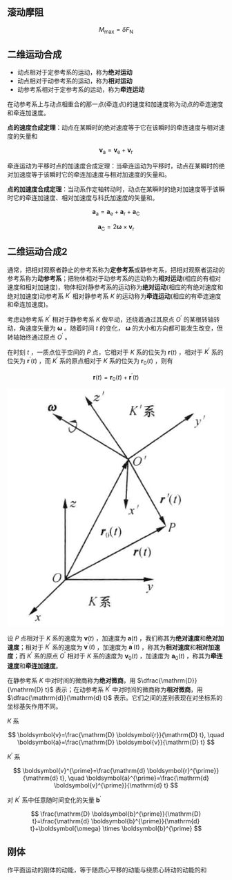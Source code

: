 ## 滚动摩阻

$$
M_{\max }=\delta F_{\mathrm{N}}
$$

## 二维运动合成

- 动点相对于定参考系的运动，称为**绝对运动**
- 动点相对于动参考系的运动，称为**相对运动**
- 动参考系相对于定参考系的运动，称为**牵连运动**

在动参考系上与动点相重合的那一点(牵连点)的速度和加速度称为动点的牵连速度和牵连加速度。

**点的速度合成定理**：动点在某瞬时的绝对速度等于它在该瞬时的牵连速度与相对速度的矢量和

$$
\boldsymbol{v}_{\mathrm{a}}=\boldsymbol{v}_{\mathrm{e}}+\boldsymbol{v}_{\mathrm{r}}
$$

牵连运动为平移时点的加速度合成定理：当牵连运动为平移时，动点在某瞬时的绝对加速度等于该瞬时它的牵连加速度与相对加速度的矢量和。

**点的加速度合成定理**：当动系作定轴转动时，动点在某瞬时的绝对加速度等于该瞬时它的牵连加速度、相对加速度与科氏加速度的矢量和。

$$
\boldsymbol{a}_{\mathrm{a}}=\boldsymbol{a}_{\mathrm{e}}+\boldsymbol{a}_{\mathrm{r}}+\boldsymbol{a}_{\mathrm{C}}
$$

$$
\boldsymbol{a}_{\mathrm{C}}=2 \boldsymbol{\omega} \times \boldsymbol{v}_{\mathrm{r}}
$$

## 二维运动合成2

通常，把相对观察者静止的参考系称为**定参考系**或静参考系，把相对观察者运动的参考系称为**动参考系**；把物体相对于动参考系的运动称为**相对运动**(相应的有相对速度和相对加速度)，物体相对静参考系的运动称为**绝对运动**(相应的有绝对速度和绝对加速度)动参考系  $K^{\prime}$  相对静参考系  $K$  的运动称为**牵连运动**(相应的有牵连速度和牵连加速度)。

考虑动参考系  $K^{\prime}$  相对于静参考系  $K$  做平动，还绕着通过其原点  $O^{\prime}$  的某根转轴转动，角速度矢量为  $\boldsymbol{\omega}$ 。随着时间  $t$  的变化， $\boldsymbol{\omega}$  的大小和方向都可能发生改变，但转轴始终通过原点  $O^{\prime}$ 。

在时刻  $t$ ，一质点位于空间的  $P$  点，它相对于  $K$  系的位矢为  $\boldsymbol{r}(t)$ ，相对于  $K^{\prime}$  系的位矢为  $\boldsymbol{r}^{\prime}(t)$ ，而  $K^{\prime}$  系的原点相对于  $K$  系的位矢为  $\boldsymbol{r}_{0}(t)$ ，则有

$$
\boldsymbol{r}(t)=\boldsymbol{r}_{0}(t)+\boldsymbol{r}^{\prime}(t)
$$

![](PasteImage/2023-10-21-20-44-11.png)

设  $P$  点相对于  $K$  系的速度为  $\boldsymbol{v}(t)$ ，加速度为  $\boldsymbol{a}(t)$ ，我们称其为**绝对速度**和**绝对加速度**；相对于  $K^{\prime}$ 系的速度为  $\boldsymbol{v}^{\prime}(t)$ ，加速度为  $\boldsymbol{a}^{\prime}(t)$ ，称其为**相对速度**和**相对加速度**；而  $K^{\prime}$  系的原点  $O^{\prime}$  相对于  $K$  系的速度为  $\boldsymbol{v}_{0}(t)$ ，加速度为  $\boldsymbol{a}_{0}(t)$ ，称其为**牵连速度**和**牵连加速度**。

在静参考系  $K$  中对时间的微商称为**绝对微商**，用  $\dfrac{\mathrm{D}}{\mathrm{D} t}$  表示；在动参考系  $K^{\prime}$  中对时间的微商称为**相对微商**，用  $\dfrac{\mathrm{d}}{\mathrm{d} t}$  表示。它们之间的差别表现在对坐标系的坐标基矢作用不同。

$K$  系

$$
\boldsymbol{v}=\frac{\mathrm{D} \boldsymbol{r}}{\mathrm{D} t}, \quad \boldsymbol{a}=\frac{\mathrm{D} \boldsymbol{v}}{\mathrm{D} t}
$$

$K^{\prime}$  系

$$
\boldsymbol{v}^{\prime}=\frac{\mathrm{d} \boldsymbol{r}^{\prime}}{\mathrm{d} t}, \quad \boldsymbol{a}^{\prime}=\frac{\mathrm{d} \boldsymbol{v}^{\prime}}{\mathrm{d} t}
$$

对  $K^{\prime}$  系中任意随时间变化的矢量  $\boldsymbol{b}^{\prime}$

$$
\frac{\mathrm{D} \boldsymbol{b}^{\prime}}{\mathrm{D} t}=\frac{\mathrm{d} \boldsymbol{b}^{\prime}}{\mathrm{d} t}+\boldsymbol{\omega} \times \boldsymbol{b}^{\prime}
$$

## 刚体

作平面运动的刚体的动能，等于随质心平移的动能与绕质心转动的动能的和